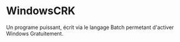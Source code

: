# WindowsCRK
Un programe puissant, écrit via le langage Batch permetant d'activer Windows Gratuitement.
